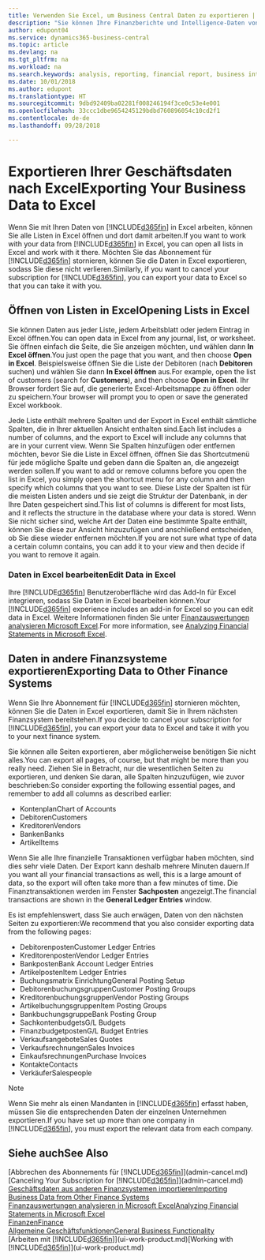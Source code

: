 ```yaml
---
title: Verwenden Sie Excel, um Business Central Daten zu exportieren | Microsoft Docs
description: "Sie können Ihre Finanzberichte und Intelligence-Daten von Business Central in Excel exportieren, oder Ihre Financials Daten in Excel öffnen."
author: edupont04
ms.service: dynamics365-business-central
ms.topic: article
ms.devlang: na
ms.tgt_pltfrm: na
ms.workload: na
ms.search.keywords: analysis, reporting, financial report, business intelligence, BI, Excel
ms.date: 10/01/2018
ms.author: edupont
ms.translationtype: HT
ms.sourcegitcommit: 9dbd92409ba02281f008246194f3ce0c53e4e001
ms.openlocfilehash: 33ccc1dbe9654245129bdbd760896054c10cd2f1
ms.contentlocale: de-de
ms.lasthandoff: 09/28/2018

---
```

# <a name="exporting-your-business-data-to-excel"></a><span data-ttu-id="ca870-103">Exportieren Ihrer Geschäftsdaten nach Excel</span><span class="sxs-lookup"><span data-stu-id="ca870-103">Exporting Your Business Data to Excel</span></span>
<span data-ttu-id="ca870-104">Wenn Sie mit Ihren Daten von [!INCLUDE[d365fin](includes/d365fin_md.md)] in Excel arbeiten, können Sie alle Listen in Excel öffnen und dort damit arbeiten.</span><span class="sxs-lookup"><span data-stu-id="ca870-104">If you want to work with your data from [!INCLUDE[d365fin](includes/d365fin_md.md)] in Excel, you can open all lists in Excel and work with it there.</span></span> <span data-ttu-id="ca870-105">Möchten Sie das Abonnement für [!INCLUDE[d365fin](includes/d365fin_md.md)] stornieren, können Sie die Daten in Excel exportieren, sodass Sie diese nicht verlieren.</span><span class="sxs-lookup"><span data-stu-id="ca870-105">Similarly, if you want to cancel your subscription for [!INCLUDE[d365fin](includes/d365fin_md.md)], you can export your data to Excel so that you can take it with you.</span></span>

## <a name="opening-lists-in-excel"></a><span data-ttu-id="ca870-106">Öffnen von Listen in Excel</span><span class="sxs-lookup"><span data-stu-id="ca870-106">Opening Lists in Excel</span></span>
<span data-ttu-id="ca870-107">Sie können Daten aus jeder Liste, jedem Arbeitsblatt oder jedem Eintrag in Excel öffnen.</span><span class="sxs-lookup"><span data-stu-id="ca870-107">You can open data in Excel from any journal, list, or worksheet.</span></span> <span data-ttu-id="ca870-108">Sie öffnen einfach die Seite, die Sie anzeigen möchten, und wählen dann **In Excel öffnen**.</span><span class="sxs-lookup"><span data-stu-id="ca870-108">You just open the page that you want, and then choose **Open in Excel**.</span></span> <span data-ttu-id="ca870-109">Beispielsweise öffnen Sie die Liste der Debitoren (nach **Debitoren** suchen) und wählen Sie dann **In Excel öffnen** aus.</span><span class="sxs-lookup"><span data-stu-id="ca870-109">For example, open the list of customers (search for **Customers**), and then choose **Open in Excel**.</span></span> <span data-ttu-id="ca870-110">Ihr Browser fordert Sie auf, die generierte Excel-Arbeitsmappe zu öffnen oder zu speichern.</span><span class="sxs-lookup"><span data-stu-id="ca870-110">Your browser will prompt you to open or save the generated Excel workbook.</span></span>  

<span data-ttu-id="ca870-111">Jede Liste enthält mehrere Spalten und der Export in Excel enthält sämtliche Spalten, die in Ihrer aktuellen Ansicht enthalten sind.</span><span class="sxs-lookup"><span data-stu-id="ca870-111">Each list includes a number of columns, and the export to Excel will include any columns that are in your current view.</span></span> <span data-ttu-id="ca870-112">Wenn Sie Spalten hinzufügen oder entfernen möchten, bevor Sie die Liste in Excel öffnen, öffnen Sie das Shortcutmenü für jede mögliche Spalte und geben dann die Spalten an, die angezeigt werden sollen.</span><span class="sxs-lookup"><span data-stu-id="ca870-112">If you want to add or remove columns before you open the list in Excel, you simply open the shortcut menu for any column and then specify which columns that you want to see.</span></span> <span data-ttu-id="ca870-113">Diese Liste der Spalten ist für die meisten Listen anders und sie zeigt die Struktur der Datenbank, in der Ihre Daten gespeichert sind.</span><span class="sxs-lookup"><span data-stu-id="ca870-113">This list of columns is different for most lists, and it reflects the structure in the database where your data is stored.</span></span> <span data-ttu-id="ca870-114">Wenn Sie nicht sicher sind, welche Art der Daten eine bestimmte Spalte enthält, können Sie diese zur Ansicht hinzuzufügen und anschließend entscheiden, ob Sie diese wieder entfernen möchten.</span><span class="sxs-lookup"><span data-stu-id="ca870-114">If you are not sure what type of data a certain column contains, you can add it to your view and then decide if you want to remove it again.</span></span>  

### <a name="edit-data-in-excel"></a><span data-ttu-id="ca870-115">Daten in Excel bearbeiten</span><span class="sxs-lookup"><span data-stu-id="ca870-115">Edit Data in Excel</span></span>
<span data-ttu-id="ca870-116">Ihre [!INCLUDE[d365fin](includes/d365fin_md.md)] Benutzeroberfläche wird das Add-In für Excel integrieren, sodass Sie Daten in Excel bearbeiten können.</span><span class="sxs-lookup"><span data-stu-id="ca870-116">Your [!INCLUDE[d365fin](includes/d365fin_md.md)] experience includes an add-in for Excel so you can edit data in Excel.</span></span> <span data-ttu-id="ca870-117">Weitere Informationen finden Sie unter [Finanzauswertungen analysieren Microsoft Excel](finance-analyze-excel.md).</span><span class="sxs-lookup"><span data-stu-id="ca870-117">For more information, see [Analyzing Financial Statements in Microsoft Excel](finance-analyze-excel.md).</span></span>  

## <a name="exporting-data-to-other-finance-systems"></a><span data-ttu-id="ca870-118">Daten in andere Finanzsysteme exportieren</span><span class="sxs-lookup"><span data-stu-id="ca870-118">Exporting Data to Other Finance Systems</span></span>
<span data-ttu-id="ca870-119">Wenn Sie Ihre Abonnement für [!INCLUDE[d365fin](includes/d365fin_md.md)] stornieren möchten, können Sie die Daten in Excel exportieren, damit Sie in Ihrem nächsten Finanzsystem bereitstehen.</span><span class="sxs-lookup"><span data-stu-id="ca870-119">If you decide to cancel your subscription for [!INCLUDE[d365fin](includes/d365fin_md.md)], you can export your data to Excel and take it with you to your next finance system.</span></span>  

<span data-ttu-id="ca870-120">Sie können alle Seiten exportieren, aber möglicherweise benötigen Sie nicht alles.</span><span class="sxs-lookup"><span data-stu-id="ca870-120">You can export all pages, of course, but that might be more than you really need.</span></span> <span data-ttu-id="ca870-121">Ziehen Sie in Betracht, nur die wesentlichen Seiten zu exportieren, und denken Sie daran, alle Spalten hinzuzufügen, wie zuvor beschrieben:</span><span class="sxs-lookup"><span data-stu-id="ca870-121">So consider exporting the following essential pages, and remember to add all columns as described earlier:</span></span>  

* <span data-ttu-id="ca870-122">Kontenplan</span><span class="sxs-lookup"><span data-stu-id="ca870-122">Chart of Accounts</span></span>  
* <span data-ttu-id="ca870-123">Debitoren</span><span class="sxs-lookup"><span data-stu-id="ca870-123">Customers</span></span>  
* <span data-ttu-id="ca870-124">Kreditoren</span><span class="sxs-lookup"><span data-stu-id="ca870-124">Vendors</span></span>  
* <span data-ttu-id="ca870-125">Banken</span><span class="sxs-lookup"><span data-stu-id="ca870-125">Banks</span></span>  
* <span data-ttu-id="ca870-126">Artikel</span><span class="sxs-lookup"><span data-stu-id="ca870-126">Items</span></span>  

<span data-ttu-id="ca870-127">Wenn Sie alle Ihre finanzielle Transaktionen verfügbar haben möchten, sind dies sehr viele Daten. Der Export kann deshalb mehrere Minuten dauern.</span><span class="sxs-lookup"><span data-stu-id="ca870-127">If you want all your financial transactions as well, this is a large amount of data, so the export will often take more than a few minutes of time.</span></span> <span data-ttu-id="ca870-128">Die Finanztransaktionen werden im Fenster **Sachposten** angezeigt.</span><span class="sxs-lookup"><span data-stu-id="ca870-128">The financial transactions are shown in the **General Ledger Entries** window.</span></span>  

<span data-ttu-id="ca870-129">Es ist empfehlenswert, dass Sie auch erwägen, Daten von den nächsten Seiten zu exportieren:</span><span class="sxs-lookup"><span data-stu-id="ca870-129">We recommend that you also consider exporting data from the following pages:</span></span>  

* <span data-ttu-id="ca870-130">Debitorenposten</span><span class="sxs-lookup"><span data-stu-id="ca870-130">Customer Ledger Entries</span></span>  
* <span data-ttu-id="ca870-131">Kreditorenposten</span><span class="sxs-lookup"><span data-stu-id="ca870-131">Vendor Ledger Entries</span></span>  
* <span data-ttu-id="ca870-132">Bankposten</span><span class="sxs-lookup"><span data-stu-id="ca870-132">Bank Account Ledger Entries</span></span>  
* <span data-ttu-id="ca870-133">Artikelposten</span><span class="sxs-lookup"><span data-stu-id="ca870-133">Item Ledger Entries</span></span>  
* <span data-ttu-id="ca870-134">Buchungsmatrix Einrichtung</span><span class="sxs-lookup"><span data-stu-id="ca870-134">General Posting Setup</span></span>  
* <span data-ttu-id="ca870-135">Debitorenbuchungsgruppen</span><span class="sxs-lookup"><span data-stu-id="ca870-135">Customer Posting Groups</span></span>  
* <span data-ttu-id="ca870-136">Kreditorenbuchungsgruppen</span><span class="sxs-lookup"><span data-stu-id="ca870-136">Vendor Posting Groups</span></span>  
* <span data-ttu-id="ca870-137">Artikelbuchungsgruppen</span><span class="sxs-lookup"><span data-stu-id="ca870-137">Item Posting Groups</span></span>  
* <span data-ttu-id="ca870-138">Bankbuchungsgruppe</span><span class="sxs-lookup"><span data-stu-id="ca870-138">Bank Posting Group</span></span>  
* <span data-ttu-id="ca870-139">Sachkontenbudgets</span><span class="sxs-lookup"><span data-stu-id="ca870-139">G/L Budgets</span></span>  
* <span data-ttu-id="ca870-140">Finanzbudgetposten</span><span class="sxs-lookup"><span data-stu-id="ca870-140">G/L Budget Entries</span></span>  
* <span data-ttu-id="ca870-141">Verkaufsangebote</span><span class="sxs-lookup"><span data-stu-id="ca870-141">Sales Quotes</span></span>  
* <span data-ttu-id="ca870-142">Verkaufsrechnungen</span><span class="sxs-lookup"><span data-stu-id="ca870-142">Sales Invoices</span></span>  
* <span data-ttu-id="ca870-143">Einkaufsrechnungen</span><span class="sxs-lookup"><span data-stu-id="ca870-143">Purchase Invoices</span></span>  
* <span data-ttu-id="ca870-144">Kontakte</span><span class="sxs-lookup"><span data-stu-id="ca870-144">Contacts</span></span>  
* <span data-ttu-id="ca870-145">Verkäufer</span><span class="sxs-lookup"><span data-stu-id="ca870-145">Salespeople</span></span>  

> [!NOTE]  
>   <span data-ttu-id="ca870-146">Wenn Sie mehr als einen Mandanten in [!INCLUDE[d365fin](includes/d365fin_md.md)] erfasst haben, müssen Sie die entsprechenden Daten der einzelnen Unternehmen exportieren.</span><span class="sxs-lookup"><span data-stu-id="ca870-146">If you have set up more than one company in [!INCLUDE[d365fin](includes/d365fin_md.md)], you must export the relevant data from each company.</span></span>

## <a name="see-also"></a><span data-ttu-id="ca870-147">Siehe auch</span><span class="sxs-lookup"><span data-stu-id="ca870-147">See Also</span></span>
<span data-ttu-id="ca870-148">[Abbrechen des Abonnements für [!INCLUDE[d365fin](includes/d365fin_md.md)]](admin-cancel.md)</span><span class="sxs-lookup"><span data-stu-id="ca870-148">[Canceling Your Subscription for [!INCLUDE[d365fin](includes/d365fin_md.md)]](admin-cancel.md)</span></span>  
[<span data-ttu-id="ca870-149">Geschäftsdaten aus anderen Finanzsystemen importieren</span><span class="sxs-lookup"><span data-stu-id="ca870-149">Importing Business Data from Other Finance Systems</span></span>](across-import-data-configuration-packages.md)  
[<span data-ttu-id="ca870-150">Finanzauswertungen analysieren in Microsoft Excel</span><span class="sxs-lookup"><span data-stu-id="ca870-150">Analyzing Financial Statements in Microsoft Excel</span></span>](finance-analyze-excel.md)  
[<span data-ttu-id="ca870-151">Finanzen</span><span class="sxs-lookup"><span data-stu-id="ca870-151">Finance</span></span>](finance.md)  
[<span data-ttu-id="ca870-152">Allgemeine Geschäftsfunktionen</span><span class="sxs-lookup"><span data-stu-id="ca870-152">General Business Functionality</span></span>](ui-across-business-areas.md)  
<span data-ttu-id="ca870-153">[Arbeiten mit [!INCLUDE[d365fin](includes/d365fin_md.md)]](ui-work-product.md)</span><span class="sxs-lookup"><span data-stu-id="ca870-153">[Working with [!INCLUDE[d365fin](includes/d365fin_md.md)]](ui-work-product.md)</span></span>  

